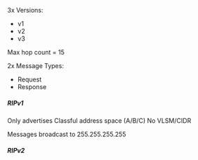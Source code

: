 3x Versions:
- v1
- v2
- v3

Max hop count = 15

2x Message Types:
- Request
- Response

##### **RIPv1**

Only advertises Classful address space (A/B/C)
No VLSM/CIDR

Messages broadcast to 255.255.255.255

##### **RIPv2**

